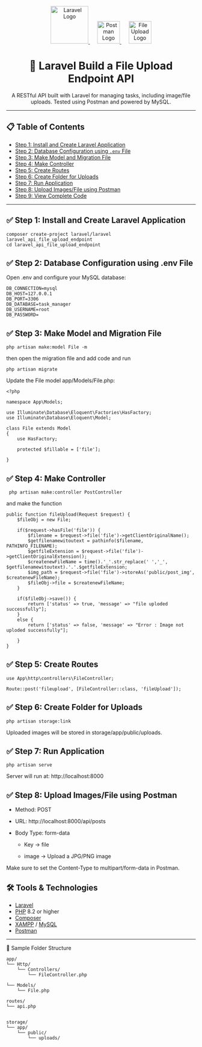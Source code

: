 <p align="center">
  <a href="https://laravel.com" target="_blank">
    <img src="https://laravel.com/img/logomark.min.svg" width="100" alt="Laravel Logo">
  </a>
  &nbsp;&nbsp;&nbsp;&nbsp;
  <a href="https://postman.com" target="_blank">
    <img src="https://uxwing.com/wp-content/themes/uxwing/download/brands-and-social-media/postman-icon.svg" width="60" alt="Postman Logo">
  </a>
  &nbsp;&nbsp;&nbsp;&nbsp;
  <a href="https://en.wikipedia.org/wiki/File_format" target="_blank">
    <img src="https://uxwing.com/wp-content/themes/uxwing/download/file-and-folder/file-icon.svg" width="60" alt="File Upload Logo">
  </a>
</p>

<h1 align="center">📌 Laravel Build a File Upload Endpoint API</h1>

<p align="center">
  A RESTful API built with Laravel for managing tasks, including image/file uploads. Tested using Postman and powered by MySQL.
</p>

---

## 📋 Table of Contents

- [Step 1: Install and Create Laravel Application](#step-1-install-and-create-laravel-application)
- [Step 2: Database Configuration using `.env` File](#step-2-database-configuration-using-env-file)
- [Step 3: Make Model and Migration File](#step-3-make-model-and-migration-file)
- [Step 4: Make Controller](#step-4-make-controller)
- [Step 5: Create Routes](#step-5-create-routes)
- [Step 6: Create Folder for Uploads](#step-6-create-folder-for-uploads)
- [Step 7: Run Application](#step-7-run-application)
- [Step 8: Upload Images/File using Postman](#step-8-upload-imagesfile-using-postman)
- [Step 9: View Complete Code](#step-9-view-complete-code)

---

## ✅ Step 1: Install and Create Laravel Application


    composer create-project laravel/laravel laravel_api_file_upload_endpoint
    cd laravel_api_file_upload_endpoint

## ✅ Step 2: Database Configuration using .env File

Open .env and configure your MySQL database:

    DB_CONNECTION=mysql
    DB_HOST=127.0.0.1
    DB_PORT=3306
    DB_DATABASE=task_manager
    DB_USERNAME=root
    DB_PASSWORD=

## ✅ Step 3: Make Model and Migration File

    php artisan make:model File -m

then open the migration file and add code and run

    php artisan migrate

Update the File model app/Models/File.php: 
    
    <?php

    namespace App\Models;

    use Illuminate\Database\Eloquent\Factories\HasFactory;
    use Illuminate\Database\Eloquent\Model;

    class File extends Model
    {
        use HasFactory;

        protected $fillable = ['file'];

    }


## ✅ Step 4: Make Controller

     php artisan make:controller PostController

and make the function  

    public function fileUpload(Request $request) {
        $fileObj = new File;

        if($request->hasFile('file')) {
            $filename = $request->file('file')->getClientOriginalName();
            $getfilenamewitoutext = pathinfo($filename, PATHINFO_FILENAME);
            $getfileExtension = $request->file('file')->getClientOriginalExtension();
            $createnewFileName = time().'_'.str_replace(' ','_', $getfilenamewitoutext).'.'.$getfileExtension;
            $img_path = $request->file('file')->storeAs('public/post_img', $createnewFileName);
            $fileObj->file = $createnewFileName;
        }

        if($fileObj->save()) {
            return ['status' => true, 'message' => "file uploded successfully"];
        }
        else {
            return ['status' => false, 'message' => "Error : Image not uploded successfully"];

        }
    }
    
## ✅ Step 5: Create Routes

    use App\http\controllers\FileController;

    Route::post('fileupload', [FileController::class, 'fileUpload']);

## ✅ Step 6: Create Folder for Uploads
    php artisan storage:link
Uploaded images will be stored in storage/app/public/uploads.

## ✅ Step 7: Run Application
    php artisan serve

Server will run at: http://localhost:8000

## ✅ Step 8: Upload Images/File using Postman

- Method: POST

- URL: http://localhost:8000/api/posts

- Body Type: form-data

    - Key → file

    - image → Upload a JPG/PNG image

Make sure to set the Content-Type to multipart/form-data in Postman.

## 🛠 Tools & Technologies

- [Laravel](https://laravel.com/)
- [PHP](https://www.php.net/) 8.2 or higher
- [Composer](https://getcomposer.org/)
- [XAMPP](https://www.apachefriends.org/) / [MySQL](https://www.mysql.com/)
- [Postman](https://www.postman.com/)

---


📂 Sample Folder Structure


    app/
    └── Http/
        └── Controllers/
            └── FileController.php

    └── Models/
        └── File.php

    routes/
    └── api.php


    storage/
    └── app/
        └── public/
            └── uploads/
